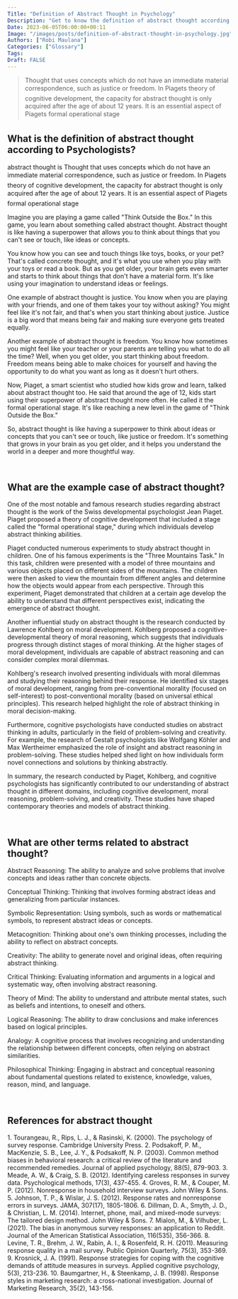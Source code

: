 ```yaml
---
Title: "Definition of Abstract Thought in Psychology"
Description: "Get to know the definition of abstract thought according to psychologists."
Date: 2023-06-05T06:00:00+00:11
Image: "/images/posts/definition-of-abstract-thought-in-psychology.jpg"
Authors: ["Robi Maulana"]
Categories: ["Glossary"]
Tags: 
Draft: FALSE
---
```





> Thought that uses concepts which do not have an immediate material correspondence, such as justice or freedom. In Piagets theory of cognitive development, the capacity for abstract thought is only acquired after the age of about 12 years. It is an essential aspect of Piagets formal operational stage

## What is the definition of abstract thought according to Psychologists?

abstract thought is Thought that uses concepts which do not have an immediate material correspondence, such as justice or freedom. In Piagets theory of cognitive development, the capacity for abstract thought is only acquired after the age of about 12 years. It is an essential aspect of Piagets formal operational stage

Imagine you are playing a game called "Think Outside the Box." In this game, you learn about something called abstract thought. Abstract thought is like having a superpower that allows you to think about things that you can't see or touch, like ideas or concepts.

You know how you can see and touch things like toys, books, or your pet? That's called concrete thought, and it's what you use when you play with your toys or read a book. But as you get older, your brain gets even smarter and starts to think about things that don't have a material form. It's like using your imagination to understand ideas or feelings.

One example of abstract thought is justice. You know when you are playing with your friends, and one of them takes your toy without asking? You might feel like it's not fair, and that's when you start thinking about justice. Justice is a big word that means being fair and making sure everyone gets treated equally.

Another example of abstract thought is freedom. You know how sometimes you might feel like your teacher or your parents are telling you what to do all the time? Well, when you get older, you start thinking about freedom. Freedom means being able to make choices for yourself and having the opportunity to do what you want as long as it doesn't hurt others.

Now, Piaget, a smart scientist who studied how kids grow and learn, talked about abstract thought too. He said that around the age of 12, kids start using their superpower of abstract thought more often. He called it the formal operational stage. It's like reaching a new level in the game of "Think Outside the Box."

So, abstract thought is like having a superpower to think about ideas or concepts that you can't see or touch, like justice or freedom. It's something that grows in your brain as you get older, and it helps you understand the world in a deeper and more thoughtful way.

 

## What are the example case of abstract thought?

One of the most notable and famous research studies regarding abstract thought is the work of the Swiss developmental psychologist Jean Piaget. Piaget proposed a theory of cognitive development that included a stage called the "formal operational stage," during which individuals develop abstract thinking abilities.

Piaget conducted numerous experiments to study abstract thought in children. One of his famous experiments is the "Three Mountains Task." In this task, children were presented with a model of three mountains and various objects placed on different sides of the mountains. The children were then asked to view the mountain from different angles and determine how the objects would appear from each perspective. Through this experiment, Piaget demonstrated that children at a certain age develop the ability to understand that different perspectives exist, indicating the emergence of abstract thought.

Another influential study on abstract thought is the research conducted by Lawrence Kohlberg on moral development. Kohlberg proposed a cognitive-developmental theory of moral reasoning, which suggests that individuals progress through distinct stages of moral thinking. At the higher stages of moral development, individuals are capable of abstract reasoning and can consider complex moral dilemmas.

Kohlberg's research involved presenting individuals with moral dilemmas and studying their reasoning behind their response. He identified six stages of moral development, ranging from pre-conventional morality (focused on self-interest) to post-conventional morality (based on universal ethical principles). This research helped highlight the role of abstract thinking in moral decision-making.

Furthermore, cognitive psychologists have conducted studies on abstract thinking in adults, particularly in the field of problem-solving and creativity. For example, the research of Gestalt psychologists like Wolfgang Köhler and Max Wertheimer emphasized the role of insight and abstract reasoning in problem-solving. These studies helped shed light on how individuals form novel connections and solutions by thinking abstractly.

In summary, the research conducted by Piaget, Kohlberg, and cognitive psychologists has significantly contributed to our understanding of abstract thought in different domains, including cognitive development, moral reasoning, problem-solving, and creativity. These studies have shaped contemporary theories and models of abstract thinking.

 

## What are other terms related to abstract thought?

Abstract Reasoning: The ability to analyze and solve problems that involve concepts and ideas rather than concrete objects.

Conceptual Thinking: Thinking that involves forming abstract ideas and generalizing from particular instances.

Symbolic Representation: Using symbols, such as words or mathematical symbols, to represent abstract ideas or concepts.

Metacognition: Thinking about one's own thinking processes, including the ability to reflect on abstract concepts.

Creativity: The ability to generate novel and original ideas, often requiring abstract thinking.

Critical Thinking: Evaluating information and arguments in a logical and systematic way, often involving abstract reasoning.

Theory of Mind: The ability to understand and attribute mental states, such as beliefs and intentions, to oneself and others.

Logical Reasoning: The ability to draw conclusions and make inferences based on logical principles.

Analogy: A cognitive process that involves recognizing and understanding the relationship between different concepts, often relying on abstract similarities.

Philosophical Thinking: Engaging in abstract and conceptual reasoning about fundamental questions related to existence, knowledge, values, reason, mind, and language.

 

## References for abstract thought

1\. Tourangeau, R., Rips, L. J., & Rasinski, K. (2000). The psychology of survey response. Cambridge University Press. 2. Podsakoff, P. M., MacKenzie, S. B., Lee, J. Y., & Podsakoff, N. P. (2003). Common method biases in behavioral research: a critical review of the literature and recommended remedies. Journal of applied psychology, 88(5), 879-903. 3. Meade, A. W., & Craig, S. B. (2012). Identifying careless responses in survey data. Psychological methods, 17(3), 437-455. 4. Groves, R. M., & Couper, M. P. (2012). Nonresponse in household interview surveys. John Wiley & Sons. 5. Johnson, T. P., & Wislar, J. S. (2012). Response rates and nonresponse errors in surveys. JAMA, 307(17), 1805-1806. 6. Dillman, D. A., Smyth, J. D., & Christian, L. M. (2014). Internet, phone, mail, and mixed-mode surveys: The tailored design method. John Wiley & Sons. 7. Mialon, M., & Vilhuber, L. (2021). The bias in anonymous survey responses: an application to Reddit. Journal of the American Statistical Association, 116(535), 356-366. 8. Levine, T. R., Brehm, J. W., Rabin, A. I., & Rosenfeld, R. H. (2011). Measuring response quality in a mail survey. Public Opinion Quarterly, 75(3), 353-369. 9. Krosnick, J. A. (1991). Response strategies for coping with the cognitive demands of attitude measures in surveys. Applied cognitive psychology, 5(3), 213-236. 10. Baumgartner, H., & Steenkamp, J. B. (1998). Response styles in marketing research: a cross-national investigation. Journal of Marketing Research, 35(2), 143-156.

